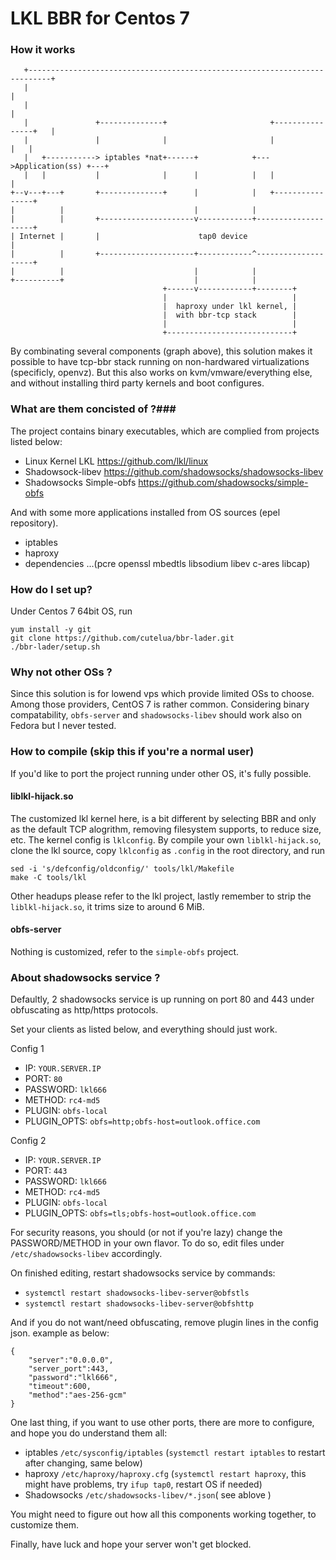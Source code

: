 # LKL BBR for Centos 7 #

### How it works ###

```
   +---------------------------------------------------------------------------+
   |                                                                           |
   |                                                                           |
   |               +--------------+                       +----------------+   |
   |               |              |                       |                |   |
   |   +-----------> iptables *nat+------+            +--->Application(ss) +---+
   |   |           |              |      |            |   |                |
+--v---+---+       +--------------+      |            |   +----------------+
|          |                             |            |
|          |       +---------------------v------------+--------------------+
| Internet |       |                      tap0 device                      |
|          |       +---------------------+------------^--------------------+
|          |                             |            |
+----------+                             |            |
                                  +------v------------+--------+
                                  |                            |
                                  |  haproxy under lkl kernel, |
                                  |  with bbr-tcp stack        |
                                  |                            |
                                  +----------------------------+
```

By combinating several components (graph above), this solution makes it possible to have tcp-bbr stack running on non-hardwared virtualizations (specificly, openvz). But this also works on kvm/vmware/everything else, and without installing third party kernels and boot configures.

### What are them concisted of ?###

The project contains binary executables, which are complied from projects listed below:

* Linux Kernel LKL https://github.com/lkl/linux
* Shadowsock-libev https://github.com/shadowsocks/shadowsocks-libev
* Shadowsocks Simple-obfs https://github.com/shadowsocks/simple-obfs

And with some more applications installed from OS sources (epel repository).

* iptables
* haproxy
* dependencies ...(pcre openssl mbedtls libsodium libev c-ares libcap)


### How do I set up? ###

Under Centos 7 64bit OS, run 

```
yum install -y git
git clone https://github.com/cutelua/bbr-lader.git
./bbr-lader/setup.sh
```

### Why not other OSs ? ###

Since this solution is for lowend vps which provide limited OSs to choose. Among those providers, CentOS 7 is rather common. Considering binary compatability, `obfs-server` and `shadowsocks-libev` should work also on Fedora but I never tested.

### How to compile (skip this if you're a normal user) ###

If you'd like to port the project running under other OS, it's fully possible.

#### liblkl-hijack.so ####

The customized lkl kernel here, is a bit different by selecting BBR and only as the default TCP alogrithm, removing filesystem supports, to reduce size, etc. The kernel config is `lklconfig`. By compile your own `liblkl-hijack.so`, clone the lkl source, copy `lklconfig` as `.config` in the root directory, and run 

```
sed -i 's/defconfig/oldconfig/' tools/lkl/Makefile
make -C tools/lkl
```

Other headups please refer to the lkl project, lastly remember to strip the `liblkl-hijack.so`, it trims size to around 6 MiB.

#### obfs-server ####

Nothing is customized, refer to the `simple-obfs` project.

### About shadowsocks service ? ###

Defaultly, 2 shadowsocks service is up running on port 80 and 443 under obfuscating as http/https protocols.

Set your clients as listed below, and everything should just work.

Config 1

* IP: `YOUR.SERVER.IP`
* PORT: `80`
* PASSWORD: `lkl666`
* METHOD: `rc4-md5`
* PLUGIN: `obfs-local`
* PLUGIN_OPTS: `obfs=http;obfs-host=outlook.office.com`

Config 2

* IP: `YOUR.SERVER.IP`
* PORT: `443`
* PASSWORD: `lkl666`
* METHOD: `rc4-md5`
* PLUGIN: `obfs-local`
* PLUGIN_OPTS: `obfs=tls;obfs-host=outlook.office.com`

For security reasons, you should (or not if you're lazy) change the PASSWORD/METHOD in your own flavor. To do so, edit files under `/etc/shadowsocks-libev` accordingly.

On finished editing, restart shadowsocks service by commands:

* `systemctl restart shadowsocks-libev-server@obfstls`
* `systemctl restart shadowsocks-libev-server@obfshttp`

And if you do not want/need obfuscating, remove plugin lines in the config json. example as below:
```
{
    "server":"0.0.0.0",
    "server_port":443,
    "password":"lkl666",
    "timeout":600,
    "method":"aes-256-gcm"
}
```

One last thing, if you want to use other ports, there are more to configure, and hope you do understand them all:

* iptables `/etc/sysconfig/iptables` (`systemctl restart iptables` to restart after changing, same below)
* haproxy `/etc/haproxy/haproxy.cfg` (`systemctl restart haproxy`, this might have problems, try `ifup tap0`, restart OS if needed)
* Shadowsocks `/etc/shadowsocks-libev/*.json`( see ablove )

You might need to figure out how all this components working together, to customize them.

Finally, have luck and hope your server won't get blocked.
